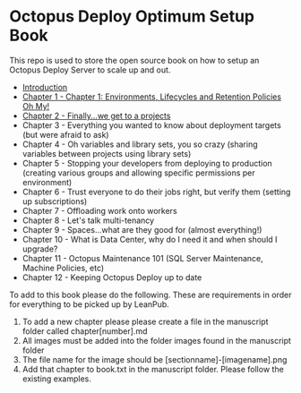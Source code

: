 # Octopus Deploy Optimum Setup Book
This repo is used to store the open source book on how to setup an Octopus Deploy Server to scale up and out.  

- [Introduction](manuscript/Chapter000.md)
- [Chapter 1 - Chapter 1: Environments, Lifecycles and Retention Policies Oh My!](manuscript/Chapter001.md)
- [Chapter 2 - Finally...we get to a projects](manuscript/Chapter002.md)
- Chapter 3 - Everything you wanted to know about deployment targets (but were afraid to ask)
- Chapter 4 - Oh variables and library sets, you so crazy (sharing variables between projects using library sets)
- Chapter 5 - Stopping your developers from deploying to production (creating various groups and allowing specific permissions per environment)
- Chapter 6 - Trust everyone to do their jobs right, but verify them (setting up subscriptions)
- Chapter 7 - Offloading work onto workers
- Chapter 8 - Let's talk multi-tenancy
- Chapter 9 - Spaces...what are they good for (almost everything!)
- Chapter 10 - What is Data Center, why do I need it and when should I upgrade?
- Chapter 11 - Octopus Maintenance 101 (SQL Server Maintenance, Machine Policies, etc)
- Chapter 12 - Keeping Octopus Deploy up to date

To add to this book please do the following.  These are requirements in order for everything to be picked up by LeanPub.

1) To add a new chapter please please create a file in the manuscript folder called chapter[number].md
2) All images must be added into the folder images found in the manuscript folder
3) The file name for the image should be [sectionname]-[imagename].png
4) Add that chapter to book.txt in the manuscript folder.  Please follow the existing examples. 